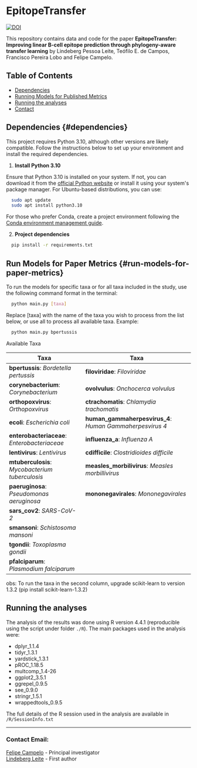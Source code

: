 # EpitopeTransfer
[![DOI](https://zenodo.org/badge/859842116.svg)](https://zenodo.org/doi/10.5281/zenodo.13811925)

This repository contains data and code for the paper **EpitopeTransfer:
Improving linear B-cell epitope prediction through phylogeny-aware
transfer learning** by Lindeberg Pessoa Leite, Teófilo E. de Campos,
Francisco Pereira Lobo and Felipe Campelo.

## Table of Contents

-   [Dependencies](#dependencies)
-   [Running Models for Published
    Metrics](#running-models-for-paper-metrics)
-   [Running the analyses](#Running-the-analyses)
-   [Contact](#contact)

## Dependencies {#dependencies}

This project requires Python 3.10, although other versions are likely
compatible. Follow the instructions below to set up your environment and
install the required dependencies.

1.  **Install Python 3.10**

Ensure that Python 3.10 is installed on your system. If not, you can download it from the [official Python website](https://www.python.org/downloads/release/python-3100/) or install it using your system's package manager. For Ubuntu-based distributions, you can use:

``` bash
  sudo apt update
  sudo apt install python3.10
```

For those who prefer Conda, create a project environment following the [Conda environment management guide](https://conda.io/projects/conda/en/latest/user-guide/tasks/manage-environments.html).

2.  **Project dependencies**

``` bash
  pip install -r requirements.txt
```

## Run Models for Paper Metrics {#run-models-for-paper-metrics}

To run the models for specific taxa or for all taxa included in the
study, use the following command format in the terminal:

``` bash
  python main.py [taxa]
```

Replace [taxa] with the name of the taxa you wish to process from the list below, or use all to process all available taxa. Example:

``` bash
  python main.py bpertussis
```

Available Taxa

| **Taxa**                                        | **Taxa**                                                 |
|-----------------------------------|-------------------------------------|
| **bpertussis**: *Bordetella pertussis*          | **filoviridae**: *Filoviridae*                           |
| **corynebacterium**: *Corynebacterium*          | **ovolvulus**: *Onchocerca volvulus*                     |
| **orthopoxvirus**: *Orthopoxvirus*              | **ctrachomatis**: *Chlamydia trachomatis*                |
| **ecoli**: *Escherichia coli*                   | **human_gammaherpesvirus_4**: *Human Gammaherpesvirus 4* |
| **enterobacteriaceae**: *Enterobacteriaceae*    | **influenza_a**: *Influenza A*                           |
| **lentivirus**: *Lentivirus*                    | **cdifficile**: *Clostridioides difficile*               |
| **mtuberculosis**: *Mycobacterium tuberculosis* | **measles_morbilivirus**: *Measles morbillivirus*        |
| **paeruginosa**: *Pseudomonas aeruginosa*       | **mononegavirales**: *Mononegavirales*                   |
| **sars_cov2**: *SARS-CoV-2*                     |                                                          |
| **smansoni**: *Schistosoma mansoni*             |                                                          |
| **tgondii**: *Toxoplasma gondii*                |                                                          |
| **pfalciparum**: *Plasmodium falciparum*        |                                                          |

obs: To run the taxa in the second column, upgrade scikit-learn to
version 1.3.2 (pip install scikit-learn-1.3.2)

## Running the analyses

The analysis of the results was done using R version 4.4.1 (reproducible
using the script under folder `./R`). The main packages used in the
analysis were:

-   dplyr_1.1.4
-   tidyr_1.3.1
-   yardstick_1.3.1
-   pROC_1.18.5
-   multcomp_1.4-26
-   ggplot2_3.5.1
-   ggrepel_0.9.5
-   see_0.9.0
-   stringr_1.5.1
-   wrappedtools_0.9.5

The full details of the R session used in the analysis are available in `/R/SessionInfo.txt`

*****
### Contact Email:  
[Felipe Campelo](mailto:f.campelo@bristol.ac.uk) - Principal investigator  
[Lindeberg Leite](mailto:lindpessoa@gmail.com) - First author
